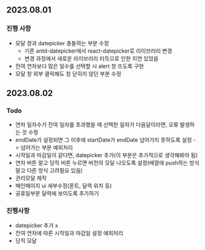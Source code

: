 ## 2023.08.01

### 진행 사항

- 모달 창과 datepicker 충돌하는 부분 수정
  - 기존 antd-datepicker에서 react-datepicker로 라이브러리 변경
  - 변경 과정에서 새로운 라이브러리 터득으로 인한 지연 있었음
- 잔여 연차보다 많은 일수를 선택할 시 alert 창 뜨도록 구현
- 모달 창 외부 클릭해도 창 닫히지 않던 부분 수정

## 2023.08.02

### Todo

- 연차 일자수가 잔여 일자를 초과했을 때 선택한 일자가 다음달이라면, 오류 발생하는 것 수정
- endDate가 설정되면 그 이후에 startDate가 endDate 넘어가지 못하도록 설정 -> 넘어가는 부분 예외처리
- 시작일과 마감일이 같다면, datepicker 추가(이 부분은 추가적으로 생각해봐야 됨)
- 연차 버튼 말고 당직 버튼 누르면 버전의 모달 나오도록 설정(배열에 push하는 방식말고 다른 방식 고려필요 있음)
- 관리모달 제작
- 메인페이지 ui 세부수정(폰트, 달력 위치 등)
- 공휴일부분 달력에 보이도록 추가하기

### 진행사항

- datepicker 추가 x
- 잔여 연차에 따른 시작일과 마감일 설정 예외처리
- 당직 모달
